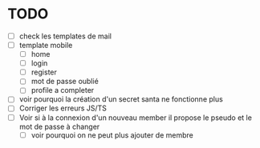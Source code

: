 # TODO


- [ ] check les templates de mail
- [ ] template mobile
  - [ ] home
  - [ ] login
  - [ ] register
  - [ ] mot de passe oublié
  - [ ] profile a completer
- [ ] voir pourquoi la création d'un secret santa ne fonctionne plus
- [ ] Corriger les erreurs JS/TS
- [ ] Voir si à la connexion d'un nouveau member il propose le pseudo et le mot de passe à changer
  - [ ] voir pourquoi on ne peut plus ajouter de membre